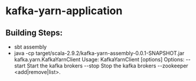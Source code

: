 # kafka-yarn-application

## Building Steps:
* sbt assembly
* java -cp target/scala-2.9.2/kafka-yarn-assembly-0.0.1-SNAPSHOT.jar kafka.yarn.KafkaYarnClient
Usage: KafkaYarnClient [options] 
Options:
  --start        Start the kafka brokers
  --stop         Stop the kafka brokers
  --zookeeper  <add|remove|list>.
